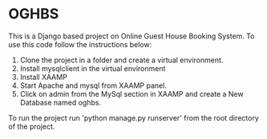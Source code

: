 # OGHBS
This is a Django based project on Online Guest House Booking System. To use this code follow the instructions below:
1. Clone the project in a folder and create a virtual environment.
2. Install mysqlclient in the virtual environment
3. Install XAAMP
4. Start Apache and mysql from XAAMP panel.
5. Click on admin from the MySql section in XAAMP and create a New Database named oghbs.

To run the project run 'python manage.py runserver' from the root directory of the project.
